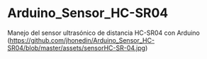 # Arduino_Sensor_HC-SR04
Manejo del sensor ultrasónico de distancia HC-SR04 con Arduino
(https://github.com/jhonedin/Arduino_Sensor_HC-SR04/blob/master/assets/sensorHC-SR-04.jpg)
